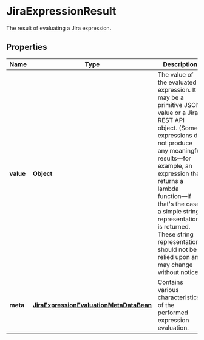 

# JiraExpressionResult

The result of evaluating a Jira expression.
## Properties

Name | Type | Description | Notes
------------ | ------------- | ------------- | -------------
**value** | **Object** | The value of the evaluated expression. It may be a primitive JSON value or a Jira REST API object. (Some expressions do not produce any meaningful results—for example, an expression that returns a lambda function—if that&#39;s the case a simple string representation is returned. These string representations should not be relied upon and may change without notice.) | 
**meta** | [**JiraExpressionEvaluationMetaDataBean**](JiraExpressionEvaluationMetaDataBean.md) | Contains various characteristics of the performed expression evaluation. |  [optional]



